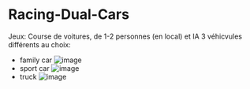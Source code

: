 # Racing-Dual-Cars
Jeux: Course de voitures, de 1-2 personnes (en local) et IA 
3 véhicvules différents au choix:
- family car
![image](https://user-images.githubusercontent.com/129319404/229238425-d51abc2b-f081-4167-98b7-7f2614fd7772.png)
- sport car
![image](https://user-images.githubusercontent.com/129319404/229238512-2029e836-ad3a-4b2e-ae8f-c9e192f7cfa7.png)
- truck
![image](https://user-images.githubusercontent.com/129319404/229238564-901794e9-3c6c-4da5-8950-8bbe67af1821.png)
